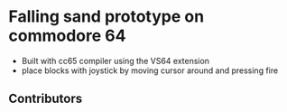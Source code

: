# Falling sand prototype on commodore 64
- Built with cc65 compiler using the VS64 extension
- place blocks with joystick by moving cursor around and pressing fire

## Contributors

<!-- readme: contributors,matt66146,github-actions[bot]/- -start -->
<!-- readme: contributors,matt66146,github-actions[bot]/- -end -->
